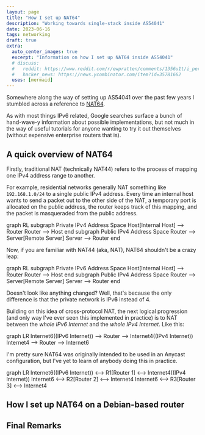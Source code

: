 ```yaml
---
layout: page
title: "How I set up NAT64" 
description: "Working towards single-stack inside AS54041"
date: 2023-06-16
tags: networking
draft: true
extra:
  auto_center_images: true
  excerpt: "Information on how I set up NAT64 inside AS54041"
  # discuss:
  #   reddit: https://www.reddit.com/r/ewpratten/comments/1356u1t/i_performed_a_button_swap_on_my_mouse/
  #   hacker_news: https://news.ycombinator.com/item?id=35781662
  uses: [mermaid]
---
```


Somewhere along the way of setting up AS54041 over the past few years I stumbled across a reference to [NAT64](https://en.wikipedia.org/wiki/NAT64).

As with most things IPv6 related, Google searches surface a bunch of hand-wave-y information about possible implementations, but not much in the way of useful tutorials for anyone wanting to try it out themselves (without expensive enterprise routers that is).

## A quick overview of NAT64

Firstly, traditional NAT (technically NAT44) refers to the process of mapping one IPv4 address range to another.

For example, residential networks generally NAT something like `192.168.1.0/24` to a single public IPv4 address. Every time an internal host wants to send a packet out to the other side of the NAT, a temporary port is allocated on the public address, the router keeps track of this mapping, and the packet is masqueraded from the public address.

<div class="mermaid">
graph RL
  subgraph Private IPv4 Address Space
    Host[Internal Host] --> Router
    Router --> Host
  end
  subgraph Public IPv4 Address Space
    Router --> Server[Remote Server]
    Server --> Router
  end
</div>

Now, if you are familiar with NAT44 (aka, NAT), NAT64 shouldn't be a crazy leap:

<div class="mermaid">
graph RL
  subgraph Private IPv6 Address Space
    Host[Internal Host] --> Router
    Router --> Host
  end
  subgraph Public IPv4 Address Space
    Router --> Server[Remote Server]
    Server --> Router
  end
</div>

Doesn't look like anything changed? Well, that's because the only difference is that the private network is IPv**6** instead of 4.

Building on this idea of cross-protocol NAT, the next logical progression (and only way I've ever seen this implemented in practice) is to NAT between the *whole IPv6 Internet* and the *whole IPv4 Internet*. Like this:

<div class="mermaid">
graph LR
  Internet6((IPv6 Internet)) --> Router --> Internet4((IPv4 Internet))
  Internet4 --> Router --> Internet6
</div>

I'm pretty sure NAT64 was originally intended to be used in an Anycast configuration, but I've yet to learn of anybody doing this in practice.

<div class="mermaid">
graph LR
  Internet6((IPv6 Internet))  <--> R1[Router 1] <--> Internet4((IPv4 Internet))
  Internet6 <--> R2[Router 2] <--> Internet4
  Internet6 <--> R3[Router 3] <--> Internet4
</div>

## How I set up NAT64 on a Debian-based router

## Final Remarks

